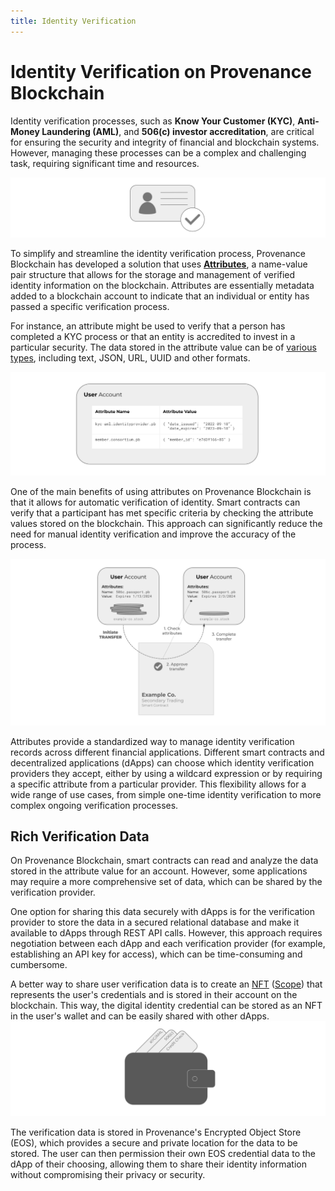 ```yaml
---
title: Identity Verification
---
```


# Identity Verification on Provenance Blockchain

Identity verification processes, such as **Know Your Customer (KYC)**, **Anti-Money Laundering (AML)**, and **506\(c\) investor
accreditation**, are critical for ensuring the security and integrity of financial and blockchain systems. However,
managing these processes can be a complex and challenging task, requiring significant time and resources.

![identity verification check](/img/learn/dapps/identity-verification-check.png)

To simplify and streamline the identity verification process, Provenance Blockchain has developed a solution that uses
[**Attributes**](/docs/pb/modules/attribute-module), a name-value pair structure that allows for the storage and management of verified identity information on
the blockchain. Attributes are essentially metadata added to a blockchain account to indicate that an individual or
entity has passed a specific verification process.

For instance, an attribute might be used to verify that a person has completed a KYC process or that an entity is
accredited to invest in a particular security. The data stored in the attribute value can be of 
[various types](https://github.com/provenance-io/provenance/blob/main/proto/provenance/attribute/v1/attribute.proto#L32), including
text, JSON, URL, UUID and other formats.

![identity verification check](/img/learn/dapps/user-account-attributes.png)

One of the main benefits of using attributes on Provenance Blockchain is that it allows for automatic verification of
identity. Smart contracts can verify that a participant has met specific criteria by checking the attribute values
stored on the blockchain. This approach can significantly reduce the need for manual identity verification and improve
the accuracy of the process.

![attribute use in smart contracts](/img/learn/asset-lifecycle/marker-transfer-approval.png)

Attributes provide a standardized way to manage identity verification records across different financial applications.
Different smart contracts and decentralized applications (dApps) can choose which identity verification providers they
accept, either by using a wildcard expression or by requiring a specific attribute from a particular provider. This
flexibility allows for a wide range of use cases, from simple one-time identity verification to more complex ongoing
verification processes.

## Rich Verification Data

On Provenance Blockchain, smart contracts can read and analyze the data stored in the attribute value for an account.
However, some applications may require a more comprehensive set of data, which can be shared by the verification
provider.

One option for sharing this data securely with dApps is for the verification provider to store the data in a secured
relational database and make it available to dApps through REST API calls. However, this approach requires negotiation
between each dApp and each verification provider (for example, establishing an API key for access), which can be time-consuming and cumbersome.

A better way to share user verification data is to create an [NFT](/docs/learn/asset-lifecycle/nfts) ([Scope](/docs/pb/modules/metadata-module)) that represents the user's
credentials and is stored in their account on the blockchain. This way, the digital identity credential can be stored as
an NFT in the user's wallet and can be easily shared with other dApps.
![identity verification check](/img/learn/dapps/wallet-with-identity.png)


The verification data is stored in Provenance's Encrypted Object Store (EOS), which provides a secure and private location for
the data to be stored. The user can then permission their own EOS credential data to the dApp of their choosing,
allowing them to share their identity information without compromising their privacy or security.
